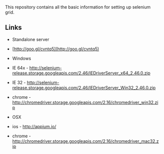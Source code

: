 This repository contains all the basic information for setting up selenium
grid.

## Links

 * Standalone server
  * [http://goo.gl/cvntq5](http://goo.gl/cvntq5)

 * Windows 
  * IE 64x - http://selenium-release.storage.googleapis.com/2.46/IEDriverServer_x64_2.46.0.zip
  * IE 32 - http://selenium-release.storage.googleapis.com/2.46/IEDriverServer_Win32_2.46.0.zip
  * chrome - http://chromedriver.storage.googleapis.com/2.16/chromedriver_win32.zip

 * OSX
  * ios - http://appium.io/
  * chrome - http://chromedriver.storage.googleapis.com/2.16/chromedriver_mac32.zip



